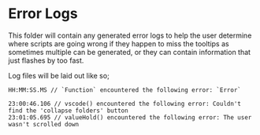 # Error Logs
This folder will contain any generated error logs to help the user determine where scripts are going wrong if they happen to miss the tooltips as sometimes multiple can be generated, or they can contain information that just flashes by too fast.

Log files will be laid out like so;

```
HH:MM:SS.MS // `Function` encountered the following error: `Error`

23:00:46.106 // vscode() encountered the following error: Couldn't find the 'collapse folders' button
23:01:05.695 // valueHold() encountered the following error: The user wasn't scrolled down
```